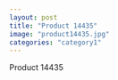 ```yaml
---
layout: post
title: "Product 14435"
image: "product14435.jpg"
categories: "category1"
---
```

Product 14435
